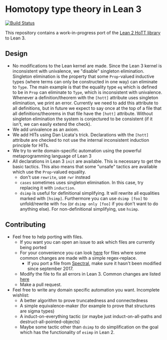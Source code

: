 # Homotopy type theory in Lean 3

[![Build Status](https://travis-ci.org/gebner/hott3.svg?branch=master)](https://travis-ci.org/gebner/hott3)

This repository contains a work-in-progress port of the [Lean 2 HoTT library](https://github.com/leanprover/lean2/tree/master/hott) to Lean 3.

## Design 

* No modifications to the Lean kernel are made. Since the Lean 3 kernel is inconsistent with univalence, we "disable" singleton elimination. Singleton elimination is the property that some `Prop`-valued inductive types (where terms can only be constructed in one way) can eliminate to `Type`. The main example is that the equality type `eq` which is defined to be in `Prop` can eliminate to `Type`, which is inconsistent with univalence. Whenever a definition/theorem with the `[hott]` attribute uses singleton elimination, we print an error. Currently we need to add this attribute to all definitions, but in future we expect to say once at the top of a file that all definitions/theorems in that file have the `[hott]` attribute. Without singleton elimination the system is conjectured to be consistent (if it isn't, we can easily extend the check).
* We add univalence as an axiom.
* We add HITs using Dan Licata's trick. Declarations with the `[hott]` attribute are checked to not use the internal inconsistent induction principle for HITs.
* We try to write domain-specific automation using the powerful metaprogramming language of Lean 3
* All declarations in Lean 3 `init` are available. This is necessary to get the basic tactics. This also means that some "unsafe" tactics are available which use the `Prop`-valued equality.
    - don't use `rewrite`, use `rwr` instead
    - `cases` sometimes uses singleton elimination. In this case, try replacing it with `induction`.
    - `dsimp` is useful for definitional simplifying. It will rewrite all equalities marked with `[hsimp]`. Furthermore you can use `dsimp [foo]` to unfold/rewrite with `foo` (or `dsimp only [foo]` if you don't want to do anything else). For non-definitional simplifying, use `hsimp`.

## Contributing

* Feel free to help porting with files. 
    - If you want you can open an issue to ask which files are currently being ported 
    - For your convenience you can look [here](https://github.com/fpvandoorn/hott3/tree/searchreplace/from2) for files where some common changes are made with a simple regex-replace.
        * If you port a file from [Spectral](https://github.com/cmu-phil/Spectral), make sure it hasn't been modified since september 2017.
    - Modify the file to fix all errors in Lean 3. Common changes are listed [here](https://github.com/fpvandoorn/hott3/blob/searchreplace/from2/changes.txt)
    - Make a pull request.
* Feel free to write any domain specific automation you want. Incomplete wishlist:
    - A better algorithm to prove truncatedness and connectedness
    - A simple equivalence-maker (for example to prove that structures are sigma types)
    - A induct-on-everything tactic (or maybe just induct-on-all-paths and destruct-all-pointed-objects)
    - Maybe some tactic other than `dsimp` to do simplification on the goal which has the functionality of `esimp` in Lean 2.